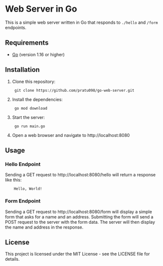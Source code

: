 # Web Server in Go

This is a simple web server written in Go that responds to `./hello` and `/form` endpoints.

## Requirements

* [Go](https://golang.org/dl/) (version 1.16 or higher)

## Installation

1. Clone this repository:

        git clone https://github.com/pratu098/go-web-server.git

2. Install the dependencies:

        go mod download

3. Start the server:

        go run main.go

4. Open a web browser and navigate to http://localhost:8080

## Usage

### Hello Endpoint

Sending a GET request to http://localhost:8080/hello will return a response like this:

        Hello, World!


### Form Endpoint

Sending a GET request to http://localhost:8080/form will display a simple form that asks for a name and an address. Submitting the form will send a POST request to the server with the form data. The server will then display the name and address in the response.

## License

This project is licensed under the MIT License - see the LICENSE file for details.
